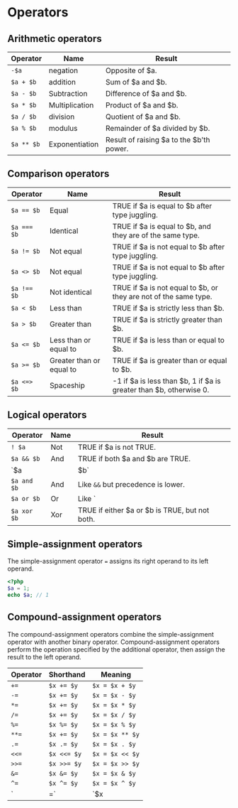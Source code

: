 # Operators

## Arithmetic operators

|Operator|Name|Result|
|--------|----|-----------|
|`-$a`|negation|Opposite of $a.|
|`$a + $b`|addition|Sum of $a and $b.|
|`$a - $b`|Subtraction|Difference of $a and $b.|
|`$a * $b`|Multiplication|Product of $a and $b.|
|`$a / $b`|division|Quotient of $a and $b.|
|`$a % $b`|modulus|Remainder of $a divided by $b.|
|`$a ** $b`|Exponentiation|Result of raising $a to the $b'th power.|

## Comparison operators

|Operator|Name|Result|
|--------|----|-----------|
|`$a == $b`|Equal|TRUE if $a is equal to $b after type juggling.|
|`$a === $b`|Identical|TRUE if $a is equal to $b, and they are of the same type.|
|`$a != $b`|Not equal|TRUE if $a is not equal to $b after type juggling.|
|`$a <> $b`|Not equal|TRUE if $a is not equal to $b after type juggling.|
|`$a !== $b`|Not identical|TRUE if $a is not equal to $b, or they are not of the same type.|
|`$a < $b`|Less than|TRUE if $a is strictly less than $b.|
|`$a > $b`|Greater than|TRUE if $a is strictly greater than $b.|
|`$a <= $b`|Less than or equal to|TRUE if $a is less than or equal to $b.|
|`$a >= $b`|Greater than or equal to|TRUE if $a is greater than or equal to $b.|
|`$a <=> $b`|Spaceship|-1 if $a is less than $b, 1 if $a is greater than $b, otherwise 0.|

## Logical operators

|Operator|Name|Result|
|--------|----|------|
|`! $a`|Not|TRUE if $a is not TRUE.|
|`$a && $b`|And|TRUE if both $a and $b are TRUE.|
|`$a || $b`|Or|TRUE if either $a or $b is TRUE.|
|`$a and $b`|And|Like `&&` but precedence is lower.|
|`$a or $b`|Or|Like `||` but precedence is lower.|
|`$a xor $b`|Xor|TRUE if either $a or $b is TRUE, but not both.|

## Simple-assignment operators

The simple-assignment operator `=` assigns its right operand to its left operand.

```php
<?php
$a = 1;
echo $a; // 1
```

## Compound-assignment operators

The compound-assignment operators combine the simple-assignment operator with another binary operator. Compound-assignment operators perform the operation specified by the additional operator, then assign the result to the left operand.

|Operator|Shorthand|Meaning|
|--------|---------|-------|
|`+=`|`$x += $y`|`$x = $x + $y`|
|`-=`|`$x += $y`|`$x = $x - $y`|
|`*=`|`$x += $y`|`$x = $x * $y`|
|`/=`|`$x += $y`|`$x = $x / $y`|
|`%=`|`$x %= $y`|`$x = $x % $y`|
|`**=`|`$x += $y`|`$x = $x ** $y`|
|`.=`|`$x .= $y`|`$x = $x . $y`|
|`<<=`|`$x <<= $y`|`$x = $x << $y`|
|`>>=`|`$x >>= $y`|`$x = $x >> $y`|
|`&=`|`$x &= $y`|`$x = $x & $y`|
|`^=`|`$x ^= $y`|`$x = $x ^ $y`|
|`|=`|`$x |= $y`|`$x = $x | $y`|
